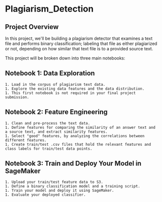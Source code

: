 # Plagiarism_Detection

## Project Overview
In this project, we'll be building a plagiarism detector that examines a text file and performs binary classification; labeling that file as either plagiarized or not, depending on how similar that text file is to a provided source text.

This project will be broken down into three main notebooks:

## Notebook 1: Data Exploration
	1. Load in the corpus of plagiarism text data.
	1. Explore the existing data features and the data distribution.
	1. This first notebook is not required in your final project submission.

## Notebook 2: Feature Engineering
	1. Clean and pre-process the text data.
	1. Define features for comparing the similarity of an answer text and a source text, and extract similarity features.
	1. Select "good" features, by analyzing the correlations between different features.
	1. Create train/test .csv files that hold the relevant features and class labels for train/test data points.

## Notebook 3: Train and Deploy Your Model in SageMaker
	1. Upload your train/test feature data to S3.
	1. Define a binary classification model and a training script.
	1. Train your model and deploy it using SageMaker.
	1. Evaluate your deployed classifier.


